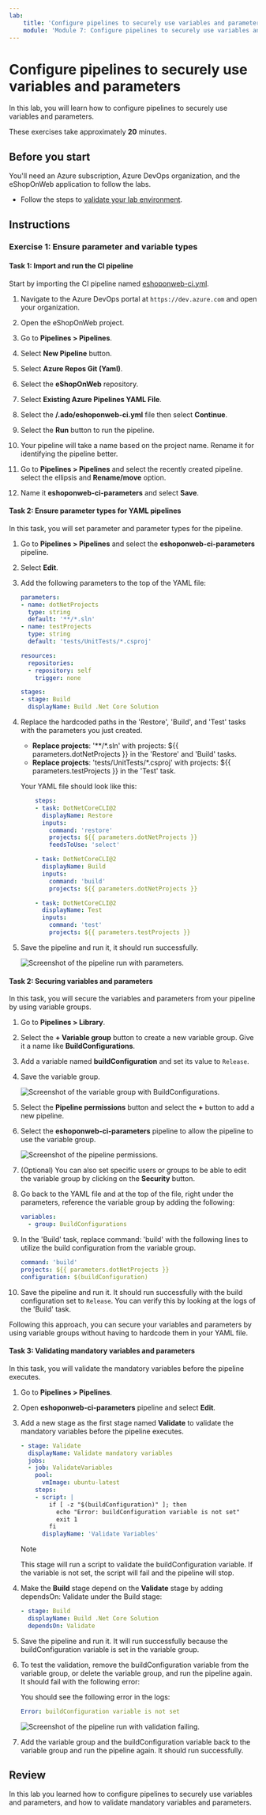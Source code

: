 ```yaml
---
lab:
    title: 'Configure pipelines to securely use variables and parameters'
    module: 'Module 7: Configure pipelines to securely use variables and parameters'
---
```


# Configure pipelines to securely use variables and parameters

In this lab, you will learn how to configure pipelines to securely use variables and parameters.

These exercises take approximately **20** minutes.

## Before you start

You'll need an Azure subscription, Azure DevOps organization, and the eShopOnWeb application to follow the labs.

- Follow the steps to [validate your lab environment](APL2001_M00_Validate_Lab_Environment.md).

## Instructions

### Exercise 1: Ensure parameter and variable types

#### Task 1: Import and run the CI pipeline

Start by importing the CI pipeline named [eshoponweb-ci.yml](https://github.com/MicrosoftLearning/eShopOnWeb/blob/main/.ado/eshoponweb-ci.yml).

1. Navigate to the Azure DevOps portal at `https://dev.azure.com` and open your organization.

1. Open the eShopOnWeb project.

1. Go to **Pipelines > Pipelines**.

1. Select **New Pipeline** button.

1. Select **Azure Repos Git (Yaml)**.

1. Select the **eShopOnWeb** repository.

1. Select **Existing Azure Pipelines YAML File**.

1. Select the **/.ado/eshoponweb-ci.yml** file then select **Continue**.

1. Select the **Run** button to run the pipeline.

1. Your pipeline will take a name based on the project name. Rename it for identifying the pipeline better.

1. Go to **Pipelines > Pipelines** and select the recently created pipeline. select the ellipsis and **Rename/move** option.

1. Name it **eshoponweb-ci-parameters** and select **Save**.

#### Task 2: Ensure parameter types for YAML pipelines

In this task, you will set parameter and parameter types for the pipeline.

1. Go to **Pipelines > Pipelines** and select the **eshoponweb-ci-parameters** pipeline.

1. Select **Edit**.

1. Add the following parameters to the top of the YAML file:

   ```yaml
   parameters:
   - name: dotNetProjects
     type: string
     default: '**/*.sln'
   - name: testProjects
     type: string
     default: 'tests/UnitTests/*.csproj'

   resources:
     repositories:
     - repository: self
       trigger: none

   stages:
   - stage: Build
     displayName: Build .Net Core Solution
   ```

1. Replace the hardcoded paths in the 'Restore', 'Build', and 'Test' tasks with the parameters you just created.

   - **Replace projects**: '**/*.sln' with projects: ${{ parameters.dotNetProjects }} in the 'Restore' and 'Build' tasks.
   - **Replace projects**: 'tests/UnitTests/*.csproj' with projects: ${{ parameters.testProjects }} in the 'Test' task.

   Your YAML file should look like this:

   ```yaml
       steps:
       - task: DotNetCoreCLI@2
         displayName: Restore
         inputs:
           command: 'restore'
           projects: ${{ parameters.dotNetProjects }}
           feedsToUse: 'select'
   
       - task: DotNetCoreCLI@2
         displayName: Build
         inputs:
           command: 'build'
           projects: ${{ parameters.dotNetProjects }}
   
       - task: DotNetCoreCLI@2
         displayName: Test
         inputs:
           command: 'test'
           projects: ${{ parameters.testProjects }}

   ```

1. Save the pipeline and run it, it should run successfully.

   ![Screenshot of the pipeline run with parameters.](media/pipeline-parameters-run.png)

#### Task 2: Securing variables and parameters

In this task, you will secure the variables and parameters from your pipeline by using variable groups.

1. Go to **Pipelines > Library**.

1. Select the **+ Variable group** button to create a new variable group. Give it a name like **BuildConfigurations**.

1. Add a variable named **buildConfiguration** and set its value to `Release`.

1. Save the variable group.

   ![Screenshot of the variable group with BuildConfigurations.](media/eshop-variable-group.png)

1. Select the **Pipeline permissions** button and select the **+** button to add a new pipeline.

1. Select the **eshoponweb-ci-parameters** pipeline to allow the pipeline to use the variable group.

   ![Screenshot of the pipeline permissions.](media/pipeline-permissions.png)

1. (Optional) You can also set specific users or groups to be able to edit the variable group by clicking on the **Security** button.

1. Go back to the YAML file and at the top of the file, right under the parameters, reference the variable group by adding the following:

   ```yaml
   variables:
     - group: BuildConfigurations   
   ```

1. In the 'Build' task, replace command: 'build' with the following lines to utilize the build configuration from the variable group.

   ```yaml
   command: 'build'
   projects: ${{ parameters.dotNetProjects }}
   configuration: $(buildConfiguration)
   ```

1. Save the pipeline and run it. It should run successfully with the build configuration set to `Release`. You can verify this by looking at the logs of the 'Build' task.

Following this approach, you can secure your variables and parameters by using variable groups without having to hardcode them in your YAML file.

#### Task 3: Validating mandatory variables and parameters

In this task, you will validate the mandatory variables before the pipeline executes.

1. Go to **Pipelines > Pipelines**.

1. Open **eshoponweb-ci-parameters** pipeline and select **Edit**.

1. Add a new stage as the first stage named **Validate** to validate the mandatory variables before the pipeline executes.

   ```yaml
   - stage: Validate
     displayName: Validate mandatory variables
     jobs:
     - job: ValidateVariables
       pool:
         vmImage: ubuntu-latest
       steps:
       - script: |
           if [ -z "$(buildConfiguration)" ]; then
             echo "Error: buildConfiguration variable is not set"
             exit 1
           fi
         displayName: 'Validate Variables'
    ```

   > [!NOTE]
   > This stage will run a script to validate the buildConfiguration variable. If the variable is not set, the script will fail and the pipeline will stop.

1. Make the **Build** stage depend on the **Validate** stage by adding dependsOn: Validate under the Build stage:

   ```yaml
   - stage: Build
     displayName: Build .Net Core Solution
     dependsOn: Validate
      ```

1. Save the pipeline and run it. It will run successfully because the buildConfiguration variable is set in the variable group.

1. To test the validation, remove the buildConfiguration variable from the variable group, or delete the variable group, and run the pipeline again. It should fail with the following error:

   You should see the following error in the logs:

   ```yaml
   Error: buildConfiguration variable is not set   
   ```

   ![Screenshot of the pipeline run with validation failing.](media/pipeline-validation-fail.png)

1. Add the variable group and the buildConfiguration variable back to the variable group and run the pipeline again. It should run successfully.

## Review

In this lab you learned how to configure pipelines to securely use variables and parameters, and how to validate mandatory variables and parameters.
